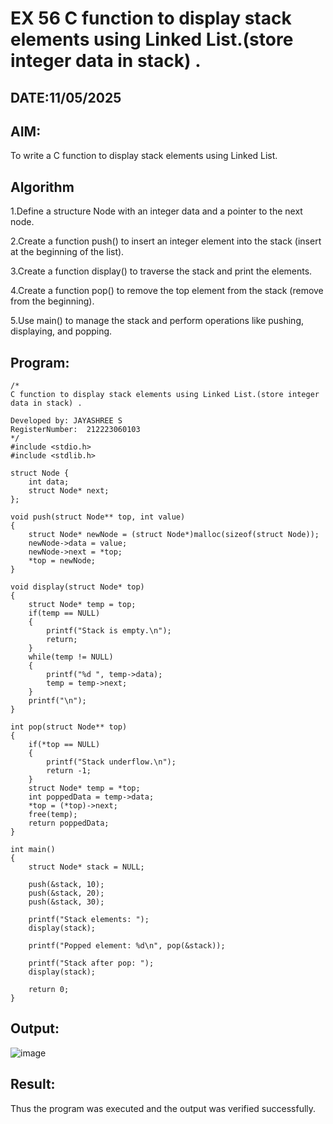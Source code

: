 # EX 56 C function to display stack elements using Linked List.(store integer data in stack) .
## DATE:11/05/2025
## AIM:
To write a C function to display stack elements using Linked List.

## Algorithm
1.Define a structure Node with an integer data and a pointer to the next node.

2.Create a function push() to insert an integer element into the stack (insert at the beginning of the list).

3.Create a function display() to traverse the stack and print the elements.

4.Create a function pop() to remove the top element from the stack (remove from the beginning).

5.Use main() to manage the stack and perform operations like pushing, displaying, and popping.
## Program:
```
/*
C function to display stack elements using Linked List.(store integer data in stack) .

Developed by: JAYASHREE S
RegisterNumber:  212223060103
*/
#include <stdio.h>
#include <stdlib.h>

struct Node {
    int data;
    struct Node* next;
};

void push(struct Node** top, int value)
{
    struct Node* newNode = (struct Node*)malloc(sizeof(struct Node));
    newNode->data = value;
    newNode->next = *top;
    *top = newNode;
}

void display(struct Node* top)
{
    struct Node* temp = top;
    if(temp == NULL)
    {
        printf("Stack is empty.\n");
        return;
    }
    while(temp != NULL)
    {
        printf("%d ", temp->data);
        temp = temp->next;
    }
    printf("\n");
}

int pop(struct Node** top)
{
    if(*top == NULL)
    {
        printf("Stack underflow.\n");
        return -1;
    }
    struct Node* temp = *top;
    int poppedData = temp->data;
    *top = (*top)->next;
    free(temp);
    return poppedData;
}

int main()
{
    struct Node* stack = NULL;

    push(&stack, 10);
    push(&stack, 20);
    push(&stack, 30);
    
    printf("Stack elements: ");
    display(stack);

    printf("Popped element: %d\n", pop(&stack));
    
    printf("Stack after pop: ");
    display(stack);

    return 0;
}

```

## Output:

![image](https://github.com/user-attachments/assets/4f9cb880-1121-431e-825f-044c93b47c92)


## Result:
Thus the program was executed and the output was verified successfully.
